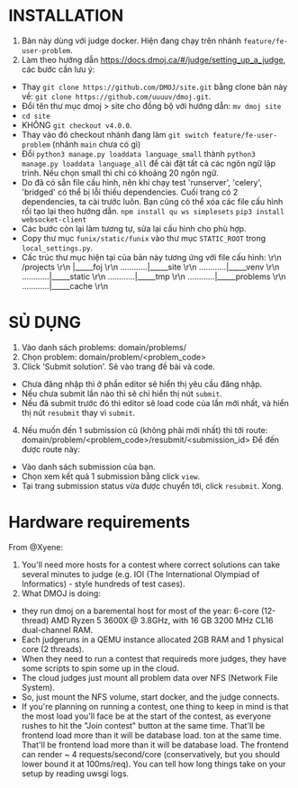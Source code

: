 # INSTALLATION

1. Bản này dùng với judge docker. Hiện đang chạy trên nhánh `feature/fe-user-problem`.
2. Làm theo hướng dẫn https://docs.dmoj.ca/#/judge/setting_up_a_judge, các bước cần lưu ý:

- Thay `git clone https://github.com/DMOJ/site.git` bằng clone bản này về: `git clone https://github.com/uuuuv/dmoj.git`.
- Đổi tên thư mục dmoj > site cho đồng bộ với hướng dẫn: `mv dmoj site`
- `cd site`
- KHÔNG `git checkout v4.0.0`.
- Thay vào đó checkout nhánh đang làm `git switch feature/fe-user-problem` (nhánh `main` chưa có gì)
- Đổi `python3 manage.py loaddata language_small` thành `python3 manage.py loaddata language_all` để cài đặt tất cả các ngôn ngữ lập trình. Nếu chọn small thì chỉ có khoảng 20 ngôn ngữ.
- Do đã có sẵn file cấu hình, nên khi chạy test 'runserver', 'celery', 'bridged' có thể bị lỗi thiếu dependencies. Cuối trang có 2 dependencies, ta cài trước luôn. Bạn cũng có thể xóa các file cấu hình rồi tạo lại theo hướng dẫn.
  `npm install qu ws simplesets`
  `pip3 install websocket-client`
- Các bước còn lại làm tương tự, sửa lại cấu hình cho phù hợp.
- Copy thư mục `funix/static/funix` vào thư mục `STATIC_ROOT` trong `local_settings.py`.
- Cấc trúc thư mục hiện tại của bản này tương ứng với file cấu hình: \r\n
  /projects \r\n
  |\_\_\_\_\_foj \r\n
  ............|\_\_\_\_\_site \r\n
  ............|\_\_\_\_\_venv \r\n
  ............|\_\_\_\_\_static \r\n
  ............|\_\_\_\_\_tmp \r\n
  ............|\_\_\_\_\_problems \r\n
  ............|\_\_\_\_\_cache \r\n

# SỦ DỤNG

1. Vào danh sách problems: domain/problems/
2. Chọn problem: domain/problem/<problem_code>
3. Click 'Submit solution'. Sẽ vào trang đề bài và code.

- Chưa đăng nhập thì ở phần editor sẽ hiển thị yêu cầu đăng nhập.
- Nếu chưa submit lần nào thì sẽ chỉ hiển thị nút `submit`.
- Nếu đã submit trước đó thì editor sẽ load code của lần mới nhất, và hiển thị nút `resubmit` thay vì `submit`.

4. Nếu muốn đến 1 submission cũ (không phải mới nhất) thì tới route:  
   domain/problem/<problem_code>/resubmit/<submission_id>
   Để đến được route này:

- Vào danh sách submission của bạn.
- Chọn xem kết quả 1 submission bằng click `view`.
- Tại trang submission status vừa được chuyển tới, click `resubmit`. Xong.

# Hardware requirements

From @Xyene:

1. You'll need more hosts for a contest where correct solutions can take several minutes to judge (e.g. IOI (The International Olympiad of Informatics) - style hundreds of test cases).
2. What DMOJ is doing:

- they run dmoj on a baremental host for most of the year:
  6-core (12-thread) AMD Ryzen 5 3600X @ 3.8GHz, with 16 GB 3200 MHz CL16 dual-channel RAM.
- Each judgeruns in a QEMU instance allocated 2GB RAM and 1 physical core (2 threads).
- When they need to run a contest that requireds more judges, they have some scripts to spin some up in the cloud.
- The cloud judges just mount all problem data over NFS (Network File System).
- So, just mount the NFS volume, start docker, and the judge connects.
- If you're planning on running a contest, one thing to keep in mind is that the most load you'll face be at the start of the contest, as everyone rushes to hit the "Join contest" button at the same time. That'll be frontend load more than it will be database load. ton at the same time. That'll be frontend load more than it will be database load. The frontend can render ~ 4 requests/second/core (conservatively, but you should lower bound it at 100ms/req). You can tell how long things take on your setup by reading uwsgi logs.
